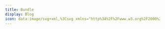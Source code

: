 ```yaml
---
title: Bundle
display: Blog
icon: data:image/svg+xml,%3Csvg xmlns="http%3A%2F%2Fwww.w3.org%2F2000%2Fsvg" width="462" height="512" viewBox="0 0 462 512"%3E%3Cpath fill="currentColor" d="m355.011 174.652l-124.187 71.722l-124.194-71.718l124.194-68.321l124.187 68.317zm-113.199 90.782v131.152l123.768-68.067V193.953l-123.768 71.481zM16.18 395.744L219.812 510.93v-89.236L92.49 351.672l-76.31 44.072zm203.632.842V265.419L96.044 193.947V328.52l123.768 68.067zm22-395.515V87.27l135.466 74.522l73.541-42.472L241.812 1.07zm127.344 350.59l-127.344 70.033v89.235l203.658-115.2l-76.314-44.068zm18.424-170.413v155.648l74.044 42.758v-241.17l-74.044 42.764zM84.362 161.796l135.45-74.513V1.071L10.805 119.319l73.557 42.477zM74.044 336.92V181.243L0 138.485v241.198l74.044-42.763z"%2F%3E%3C%2Fsvg%3E
---
```


<BlogList />
